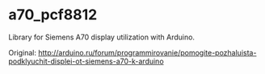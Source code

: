 # a70_pcf8812
Library for Siemens A70 display utilization with Arduino. 

Original: http://arduino.ru/forum/programmirovanie/pomogite-pozhaluista-podklyuchit-displei-ot-siemens-a70-k-arduino
